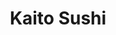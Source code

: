 ---
layout: place
title: "Kaito Sushi"
permalink: /california/encinitas/kaito-sushi.html
stateAbbr: CA
stateName: California
cityName: Encinitas
seo:
  name: "Kaito Sushi"
  type: Restaurant
  links: http://www.kaitorestaurant.net/
description: "Basic sushi bar featuring exotic raw dishes prepared in the culinary traditions of Tokyo. Looking for sushi in Encinitas, California? Check out Kaito Sushi f..."
place_id: ChIJjV2ow4wL3IARbkNsF-qcsTw
photos:
  - name: >-
      places/ChIJjV2ow4wL3IARbkNsF-qcsTw/photos/AeeoHcKdPSY6NqPUE62_BA5zVksKeUrGcB53nXwFRD99HpFwsgrMGrFPjX3wlsUfA8TZuL8hwhaEqO4ft-fVUBcJKrIlMAmRLJqcr_myOzTK4INEJHopYOSxhilrjotKuZJO228yxDtUlvg1bAGiOB7X3VxlK4nR4mQ_yOqAVMkyfnEVVX3jdGzr6B3ZiiAcZ8A2HZXi1oVjJkCMMmwH1OzYKT9Q4FyVcI2j-xm7_mlXjS5AQxgxo8oI74WKQ3s0GAa--KRlQl4v2x-AUbXjkJ_V6lvnsmMrqUcO1ItkMFd2WKeactD8pO3PtzZHpbl0f4ktBnAsdojWrfdSmdC7ODHYBwozHepTnPZxNmT7HiOmpjGjdNcpK1Gy8YdmkKOVs3CGC17vke3YuGxOA8abhFUm_EBU0K5B9QDsbxAi_PuXHXRkt6-e
    widthPx: 3024
    heightPx: 4032
    authorAttributions:
      - displayName: Marshall Nyman
        uri: https://maps.google.com/maps/contrib/101282372816691909849
        photoUri: >-
          https://lh3.googleusercontent.com/a-/ALV-UjXn8jX6dFGxT9hyuel1LNrHLTArlgiC8pUfOmBV2-v8uum5jgaz=s100-p-k-no-mo
    flagContentUri: >-
      https://www.google.com/local/imagery/report/?cb_client=maps_api_places.places_api&image_key=!1e10!2sCIHM0ogKEICAgIDG-u-R0wE&hl=en-US
    googleMapsUri: >-
      https://www.google.com/maps/place//data=!3m4!1e2!3m2!1sCIHM0ogKEICAgIDG-u-R0wE!2e10!4m2!3m1!1s0x80dc0b8cc3a85d8d:0x3cb19cea176c436e
  - name: >-
      places/ChIJjV2ow4wL3IARbkNsF-qcsTw/photos/AeeoHcJUUTj5yKtyo2uBAXVwjmanf6i481Bf50V5swMhtXLm8ymxHsR83y8iWFsT0ZsC9s4HZUZFZPFwZIPng9bfsKANHd9A6SwfVY4aQNW5OPDSyWu_owDo7Pz1mqTvC0amwrJMndVQR6Yil6G3-_1nJnpKVoiIi9M-Z48iKLSYaujomsPgio0tM58_8FoFubvwCjnqznXPoHqpke73MV6-Io4NxpZUtDjSDBDe7NrA0_kRQ_bcUVwWvJUjODtrZ02BeUYmcAYNlTzGgG5teqI-LqAC4Oe3h5qZb4NCzWMjePRQCQ
    widthPx: 1080
    heightPx: 1079
    authorAttributions:
      - displayName: Kaito Sushi
        uri: https://maps.google.com/maps/contrib/108040448781323029612
        photoUri: >-
          https://lh3.googleusercontent.com/a-/ALV-UjWnXk5e_aGcqvF6Po4S0SYbciPqs8Bve45hiLVYIdhxbq0YxIA=s100-p-k-no-mo
    flagContentUri: >-
      https://www.google.com/local/imagery/report/?cb_client=maps_api_places.places_api&image_key=!1e10!2sAF1QipNFEJeXAf1O27SizXI9kvB3Yp3EwPXPd6FOaI-H&hl=en-US
    googleMapsUri: >-
      https://www.google.com/maps/place//data=!3m4!1e2!3m2!1sAF1QipNFEJeXAf1O27SizXI9kvB3Yp3EwPXPd6FOaI-H!2e10!4m2!3m1!1s0x80dc0b8cc3a85d8d:0x3cb19cea176c436e
  - name: >-
      places/ChIJjV2ow4wL3IARbkNsF-qcsTw/photos/AeeoHcKTAeGFMAPyGT4pZC_sD47HGHA9IZdUhabGEugo_1dA2oMJFXXaLEo1kotzUSIFoegbZpM-EAojvgM_ell8Oz06TVYL3LAM-VBY39MW9usHaO_tqbJCJuyDsZXc1fDQtShvQ5n-shB7-ExVTYsG89LJA8ljMBWDUU01mHU8eAEKp5iA0NF7OiHGxVVq1WqjIZ5jjgS3tL2GKl_jQXaN_uepOF8tvYh81VHi8Pgnpu1NW-zB5xAwQ6tM7Y9JAO9ZF3hyKU3uF1TTqz_nsw4vrKsDqDIwcuPQETheF2VtgIiOhwuIpKLhl7_gCQKOfI_1zwv8GpxWYPRXqUlRuCSQz47zojq-NtemRpGnOQa8kjZz8UHlv286qrclPtJC-Z7EKDMvlzl8MPjEJhgAiyPx2XesGcyQkQBxsUU82iPLD1t3rw
    widthPx: 3024
    heightPx: 4032
    authorAttributions:
      - displayName: Syranda Wiley de Navarro
        uri: https://maps.google.com/maps/contrib/114741681832658413996
        photoUri: >-
          https://lh3.googleusercontent.com/a-/ALV-UjUJ4KBXmWc84qI-pEc3qXqLJoCJKBEz4sqgc3xmL0YRr4Lx50x8NA=s100-p-k-no-mo
    flagContentUri: >-
      https://www.google.com/local/imagery/report/?cb_client=maps_api_places.places_api&image_key=!1e10!2sCIHM0ogKEICAgIDjtdr5MQ&hl=en-US
    googleMapsUri: >-
      https://www.google.com/maps/place//data=!3m4!1e2!3m2!1sCIHM0ogKEICAgIDjtdr5MQ!2e10!4m2!3m1!1s0x80dc0b8cc3a85d8d:0x3cb19cea176c436e
  - name: >-
      places/ChIJjV2ow4wL3IARbkNsF-qcsTw/photos/AeeoHcKU7OqwJ9azuuyv_2peR-bECY5dXoiShM1QlYYsyHmt2UN59HrwDpN2tchtPPWVLZwDXfCeiMDrIKqs2z21BaXV172aSEj_QJOXiJv9Uz4ucKDwAcLMkH1KrrV3z2igkziP5qFtpNpMFWMVQ-DJiKqyIJW6hTclW09WnkQcwlDs2iKmQEkFyONFSUsWj3hn8_IyDUwIzSc72tIZI2AyvqyyJbf4IEtAWrZaL0WgIuP48GHu83xXzRgkJHDBf449AcoRSrUXg2xQr4ZlWQJJR98xRlRsLdGl6UhLTirMUS1wvQAOM-ENWqMYAwzM3fMvxcBwT7njVtzoaSoUOWf845xztXfu701vbGge5Syij3XwkHrDt7jYZQ-iKaqUbp-IhRxH3-kHGirLOfjBLFaUYF11M-xAx4gWdi1w83xOLqWdCITz
    widthPx: 4030
    heightPx: 2460
    authorAttributions:
      - displayName: Sean McIntosh
        uri: https://maps.google.com/maps/contrib/109012848805138954899
        photoUri: >-
          https://lh3.googleusercontent.com/a-/ALV-UjUCPCzIxHpLkyLhdf6RP6VO6kecMtNK24dXev6g9jBkYg2Paewy=s100-p-k-no-mo
    flagContentUri: >-
      https://www.google.com/local/imagery/report/?cb_client=maps_api_places.places_api&image_key=!1e10!2sCIHM0ogKEICAgICf75OirgE&hl=en-US
    googleMapsUri: >-
      https://www.google.com/maps/place//data=!3m4!1e2!3m2!1sCIHM0ogKEICAgICf75OirgE!2e10!4m2!3m1!1s0x80dc0b8cc3a85d8d:0x3cb19cea176c436e
  - name: >-
      places/ChIJjV2ow4wL3IARbkNsF-qcsTw/photos/AeeoHcIsNOGQFJebaJ9zTmv2telainKMWS8AL8zc0azvQ3kj6-b5LcmW7zSCTNJadujcKW7zd_tFEGgSt8vlsJ8HlkuupPPlh1J1Vmd1v83pKzEmiW9RgQh8V5vNqlSKopuA23ZPHi3xWZ0naTnyaQXyH1eZESppqd1PIEsuAHvPr9_xQJ4di0kcN0eD5yDgmDXeDE_7sh67voZFtLhVUyK11GO31ebKYY0rpXUXqg7xpQJ5TTUa39Tmcu7EaPrJT65sFQRpF_PvLPF1QBLg1z-doiS7BCbgKAUqtvHSZkxvIeLfuw
    widthPx: 1380
    heightPx: 1380
    authorAttributions:
      - displayName: Kaito Sushi
        uri: https://maps.google.com/maps/contrib/108040448781323029612
        photoUri: >-
          https://lh3.googleusercontent.com/a-/ALV-UjWnXk5e_aGcqvF6Po4S0SYbciPqs8Bve45hiLVYIdhxbq0YxIA=s100-p-k-no-mo
    flagContentUri: >-
      https://www.google.com/local/imagery/report/?cb_client=maps_api_places.places_api&image_key=!1e10!2sAF1QipNG7dO9jGnm9jXQl-lF6vs7c0co8hEx2XVc9Z6V&hl=en-US
    googleMapsUri: >-
      https://www.google.com/maps/place//data=!3m4!1e2!3m2!1sAF1QipNG7dO9jGnm9jXQl-lF6vs7c0co8hEx2XVc9Z6V!2e10!4m2!3m1!1s0x80dc0b8cc3a85d8d:0x3cb19cea176c436e
  - name: >-
      places/ChIJjV2ow4wL3IARbkNsF-qcsTw/photos/AeeoHcKm04wAAwakGXBotbVV_Dmnehy829RJ-y_uBSkLyTlIE1g191WU0Z8pDQ_4PYm04y5KxgGqWqPvUC1V11lCmam8_Yo9Bm3_d-1ICCzS_SbUFvEcQzhatZAUWyAhWL8dIh_IVTgKoHaUwh4OHIOoAsBCcGc7C0Ayek8MgoFY4eS1_9b3ulK7Z1Bd3I0fONm_PtOfSp97xssUtHcb3SNwUKlKkxwqU151Uh_UOy9vgCMLga-68ORu7Jo_8Ql395T3VjWQBvpzGP842PXISIxatmjAY6WcVbxO8PloTF-ehdaKftVjaMwXBpUCSEN-WXpCePuRWqLWD4CIOf8TbwecmkysSZyDGMXb8TuKVnNl27Nkp87MX6pHaUfUxARBkVUKtADvi9x00hC3EMFGxF0tzIQEMNYYykSyDcvebXVylhbuIZaO
    widthPx: 3965
    heightPx: 1958
    authorAttributions:
      - displayName: Jay Keyes
        uri: https://maps.google.com/maps/contrib/108685370139018629938
        photoUri: >-
          https://lh3.googleusercontent.com/a-/ALV-UjUijA5kb0Aitt_wbwq64TAofv-i0_U5DUEWSih8K3kaz2y0ObIWWw=s100-p-k-no-mo
    flagContentUri: >-
      https://www.google.com/local/imagery/report/?cb_client=maps_api_places.places_api&image_key=!1e10!2sCIHM0ogKEICAgICEi6KZxgE&hl=en-US
    googleMapsUri: >-
      https://www.google.com/maps/place//data=!3m4!1e2!3m2!1sCIHM0ogKEICAgICEi6KZxgE!2e10!4m2!3m1!1s0x80dc0b8cc3a85d8d:0x3cb19cea176c436e
  - name: >-
      places/ChIJjV2ow4wL3IARbkNsF-qcsTw/photos/AeeoHcKPwLMqnGYhDzU74IoZzwpHpyF1Vj-LlCiP_UBtySQrWlI24mGvXaUzrw462w9dAOOfsH12UuqieFRHmziWq5g2iP1l3EB6vCVDcpvn5RCnI1YM7WtBihG5k8Vr4iujAusSUMeGBVHEGS_M06mKnmHuvhHhqM6z86dPuoEF3A49EWHGPYbwlmrds5J5ezOGsAUSl9nzacojyqBRZU8qBFlbPx4DbqXj-WCLHHfCNxVQ7I6VoVnsupEUD5l0LdBjM4M2L9r5HrtyfwBeps07O8ObM8Jmpq4aL8onQhf3It9gVGJg-h4kYenn04l5x0tGDAX8Y56CgLhP3ibdnISI2ebo73y8VTKuzPQJ8V9_Sh94tjKPrLflveUe962ryuIE3vCphYwpoQi6EM4T4d8feHqAxdlzRqW7zRzDOXkBUS2wvno
    widthPx: 2992
    heightPx: 2992
    authorAttributions:
      - displayName: L L
        uri: https://maps.google.com/maps/contrib/108291919884508361584
        photoUri: >-
          https://lh3.googleusercontent.com/a-/ALV-UjVUPZCc4a2gU_14HIKRyWZBCQBUxo1fBzLianwf0y4qIjY6of4j=s100-p-k-no-mo
    flagContentUri: >-
      https://www.google.com/local/imagery/report/?cb_client=maps_api_places.places_api&image_key=!1e10!2sCIHM0ogKEICAgICTnuXp8AE&hl=en-US
    googleMapsUri: >-
      https://www.google.com/maps/place//data=!3m4!1e2!3m2!1sCIHM0ogKEICAgICTnuXp8AE!2e10!4m2!3m1!1s0x80dc0b8cc3a85d8d:0x3cb19cea176c436e
  - name: >-
      places/ChIJjV2ow4wL3IARbkNsF-qcsTw/photos/AeeoHcJaUfYWwsaXkqrJt2ZNfNY-Bfd0uHcTGS_D8GXwiYNHv5QycgQFLjxnF7rHBecAVqfXuch2BMPJgKhb5Q6MO0rAM2cpOZrVSq2Sf8gyO7vz4WuFnOIOKuzeq5rYbMbjj48ay5s_mTwRuBDUPC_r9I4MXPj-V_-ZB4F9udYEiqmvLFhXNZM6sgxcyPJuCFRCRDAYi25ZlT7VhfHD61VChOvxZofRD7YaDakFK07_xp-BRSlEyHImbW47vQzeNK1Y1Ggc8rdKIZ5P1RhvcXt6eG0XpNK-KjrmO-8OeNKyyKbguDFdyKZ7i0IVFFLLlaWKOyr7L_sHruLrQEujqAj9v_1QQ_B1TEKQUMegwXS9QWbxf2qOVUESvBPZVI23m4eE943fiKbNIF6QaC5zUWBnJO1yZqaZoNsr-8TTJyOcRaB8tA
    widthPx: 3024
    heightPx: 4032
    authorAttributions:
      - displayName: Jes
        uri: https://maps.google.com/maps/contrib/113223054693302828825
        photoUri: >-
          https://lh3.googleusercontent.com/a-/ALV-UjUV8mPcnF4IdIKyEOtTGe2LTZUaZHs0Cw50l3sVJPsqO5Pbu82Z=s100-p-k-no-mo
    flagContentUri: >-
      https://www.google.com/local/imagery/report/?cb_client=maps_api_places.places_api&image_key=!1e10!2sCIHM0ogKEICAgICf9vrcFg&hl=en-US
    googleMapsUri: >-
      https://www.google.com/maps/place//data=!3m4!1e2!3m2!1sCIHM0ogKEICAgICf9vrcFg!2e10!4m2!3m1!1s0x80dc0b8cc3a85d8d:0x3cb19cea176c436e
  - name: >-
      places/ChIJjV2ow4wL3IARbkNsF-qcsTw/photos/AeeoHcLVJXPjRB2o4iyJnyvtAygvQAxDm6b7pxov_CvZfDluynsaLM5fqelrURllTeX-CoG46IbzCjGwwp4dh9JdMQdbF2WSQ9cj7Q3A-daCHwt2FuvTjHOGKKE93h8_5UrKypkcgF7G30wlLzjctwypmRH6agXg7FrZQvaOyyaF-QM0fulqVvEvdxG90QUtEhUIUSrKYg0NP38-ZcQp1M7UzbRbb1wH_tQMme-qXqWQT9Sz-xuGEMDsuFod1eDoiLZKkRJdWMj45XcrCq-a629ju4nP0ADp3vzCxNFB_gd3JfyhL89rSvh_VuFlHHA7Gv4-ARYcuG7st4ybt_HlOq2ZEXxGPhjFaQfsavFY1-Xyaj2npeXKdCzXmknKIU3uZNia52aZ_JiYEeFryCHpKp8URQthdJrJZ15YH0hzxFM7jqo5aeg
    widthPx: 4032
    heightPx: 3024
    authorAttributions:
      - displayName: Yiorgo Letsos
        uri: https://maps.google.com/maps/contrib/109478417822540607090
        photoUri: >-
          https://lh3.googleusercontent.com/a-/ALV-UjUWGEx7PIFvjFXHY4q50ymF1ha7AqmJoycyuryzNpTnlCSatYve=s100-p-k-no-mo
    flagContentUri: >-
      https://www.google.com/local/imagery/report/?cb_client=maps_api_places.places_api&image_key=!1e10!2sCIHM0ogKEICAgIDd4rnurAE&hl=en-US
    googleMapsUri: >-
      https://www.google.com/maps/place//data=!3m4!1e2!3m2!1sCIHM0ogKEICAgIDd4rnurAE!2e10!4m2!3m1!1s0x80dc0b8cc3a85d8d:0x3cb19cea176c436e
  - name: >-
      places/ChIJjV2ow4wL3IARbkNsF-qcsTw/photos/AeeoHcLjLbvvTEXVNuoOF7rvpdaY-Jf0Smr3aoZUZITpJ6twq9NbUGL9s5PU4kIEG6g7vkIRkEbbOKvDaG2ZcvkJay5kDUIgMQ3lnYij4fT_i13ymcYcK5uPMmfkhVumqIUK2zFJxCKBowc1f2goDzdpm7xXF53LNG68rtZWlrefvEmHAVJus3vRQmnfTsaZjK5ZQy_YroYcdlWU_uUM0201RWZ2CNAwkjUYPWs3kOD3rLLUIB2oW-HP7R-zfqYxDgTKWntfcjBHupELCwWqrDhvdMNTEZfq7BaiDxcP__fgsH0FiOiwEQyNeAfO52uXgS1WhzmGFeTBZP-EsPHpyqGfuLZ7WApSgU55eNO0qoI4z_GDWGHAjZg_gSA-WmrM90ZZt634DV6WhYwUgeDlkWZPcy1mZCL8LfkNpXFF_praHi3T21-M
    widthPx: 4032
    heightPx: 3024
    authorAttributions:
      - displayName: Yury
        uri: https://maps.google.com/maps/contrib/102018636691961176980
        photoUri: >-
          https://lh3.googleusercontent.com/a-/ALV-UjWplcZR6hY5xsH9-5lulYIkynZYahX6XSzct_rNg9bV1EW1GFs=s100-p-k-no-mo
    flagContentUri: >-
      https://www.google.com/local/imagery/report/?cb_client=maps_api_places.places_api&image_key=!1e10!2sCIHM0ogKEICAgID-3IvqsgE&hl=en-US
    googleMapsUri: >-
      https://www.google.com/maps/place//data=!3m4!1e2!3m2!1sCIHM0ogKEICAgID-3IvqsgE!2e10!4m2!3m1!1s0x80dc0b8cc3a85d8d:0x3cb19cea176c436e
address: 130-A N El Camino Real, Encinitas, CA 92024, USA
street: 130-A N El Camino Real
city: Encinitas
state: CA
zip: '92024'
country: USA
neighborhood: null
latitude: '33.047402'
longitude: '-117.260372'
accessibility_options:
  wheelchairAccessibleParking: true
  wheelchairAccessibleEntrance: true
  wheelchairAccessibleRestroom: true
  wheelchairAccessibleSeating: true
business_status: OPERATIONAL
name: Kaito Sushi
google_maps_links:
  directionsUri: >-
    https://www.google.com/maps/dir//''/data=!4m7!4m6!1m1!4e2!1m2!1m1!1s0x80dc0b8cc3a85d8d:0x3cb19cea176c436e!3e0
  placeUri: https://maps.google.com/?cid=4373449242382713710
  writeAReviewUri: >-
    https://www.google.com/maps/place//data=!4m3!3m2!1s0x80dc0b8cc3a85d8d:0x3cb19cea176c436e!12e1
  reviewsUri: >-
    https://www.google.com/maps/place//data=!4m4!3m3!1s0x80dc0b8cc3a85d8d:0x3cb19cea176c436e!9m1!1b1
  photosUri: >-
    https://www.google.com/maps/place//data=!4m3!3m2!1s0x80dc0b8cc3a85d8d:0x3cb19cea176c436e!10e5
primary_type: Sushi Restaurant
opening_hours:
  regular: null
  current: null
secondary_opening_hours:
  regular:
    weekdayDescriptions: null
    type: null
  current:
    weekdayDescriptions: null
    type: null
phone: (760) 634-2746
price_level: PRICE_LEVEL_MODERATE
price_range: $30 &ndash; $50
rating: '4.6'
rating_count: 197
website: http://www.kaitorestaurant.net/
reviews:
  - name: >-
      places/ChIJjV2ow4wL3IARbkNsF-qcsTw/reviews/ChdDSUhNMG9nS0VJQ0FnSUNmOXZyd2hBRRAB
    relativePublishTimeDescription: 3 months ago
    rating: 5
    text:
      text: >-
        I come here 2-3 times every time I visit my parents. It’s by far the
        best fish I’ve had in the area. It’s small and inviting. Prices reflect
        the quality of fish. Always has been very pleasant even some of the blue
        fishes I don’t enjoy like mackerel. I love this place. I don’t eat rolls
        unless I’m with children who can’t finish their food. I’ve been all over
        the world and eaten sushi along the way. The bed reviews seem to be
        completely off target and I dont know where they are coming from.  Maybe
        they had a bad experience but please. Always give a place another
        chance.
      languageCode: en
    originalText:
      text: >-
        I come here 2-3 times every time I visit my parents. It’s by far the
        best fish I’ve had in the area. It’s small and inviting. Prices reflect
        the quality of fish. Always has been very pleasant even some of the blue
        fishes I don’t enjoy like mackerel. I love this place. I don’t eat rolls
        unless I’m with children who can’t finish their food. I’ve been all over
        the world and eaten sushi along the way. The bed reviews seem to be
        completely off target and I dont know where they are coming from.  Maybe
        they had a bad experience but please. Always give a place another
        chance.
      languageCode: en
    authorAttribution:
      displayName: Jes
      uri: https://www.google.com/maps/contrib/113223054693302828825/reviews
      photoUri: >-
        https://lh3.googleusercontent.com/a-/ALV-UjUV8mPcnF4IdIKyEOtTGe2LTZUaZHs0Cw50l3sVJPsqO5Pbu82Z=s128-c0x00000000-cc-rp-mo-ba3
    publishTime: '2024-12-29T00:03:16.791896Z'
    flagContentUri: >-
      https://www.google.com/local/review/rap/report?postId=ChdDSUhNMG9nS0VJQ0FnSUNmOXZyd2hBRRAB&d=17924085&t=1
    googleMapsUri: >-
      https://www.google.com/maps/reviews/data=!4m6!14m5!1m4!2m3!1sChdDSUhNMG9nS0VJQ0FnSUNmOXZyd2hBRRAB!2m1!1s0x80dc0b8cc3a85d8d:0x3cb19cea176c436e
  - name: >-
      places/ChIJjV2ow4wL3IARbkNsF-qcsTw/reviews/ChZDSUhNMG9nS0VJQ0FnSUNIelA3RVpnEAE
    relativePublishTimeDescription: 7 months ago
    rating: 5
    text:
      text: >-
        The best sushi we know of in the area. Our choice every time we visit
        since moving, and for our special 10 year anniversary dinner. They only
        buy fresh and buy some fish direct from Japan. Incredible service and
        friendliness.
      languageCode: en
    originalText:
      text: >-
        The best sushi we know of in the area. Our choice every time we visit
        since moving, and for our special 10 year anniversary dinner. They only
        buy fresh and buy some fish direct from Japan. Incredible service and
        friendliness.
      languageCode: en
    authorAttribution:
      displayName: Alex Flores
      uri: https://www.google.com/maps/contrib/114636337980968265743/reviews
      photoUri: >-
        https://lh3.googleusercontent.com/a-/ALV-UjURV45hX06yC0CqSjZThcu-5Ib9AvfU-En_5jZFPhxOZ51PI8Gg=s128-c0x00000000-cc-rp-mo-ba2
    publishTime: '2024-09-02T01:34:58.678267Z'
    flagContentUri: >-
      https://www.google.com/local/review/rap/report?postId=ChZDSUhNMG9nS0VJQ0FnSUNIelA3RVpnEAE&d=17924085&t=1
    googleMapsUri: >-
      https://www.google.com/maps/reviews/data=!4m6!14m5!1m4!2m3!1sChZDSUhNMG9nS0VJQ0FnSUNIelA3RVpnEAE!2m1!1s0x80dc0b8cc3a85d8d:0x3cb19cea176c436e
  - name: >-
      places/ChIJjV2ow4wL3IARbkNsF-qcsTw/reviews/ChdDSUhNMG9nS0VJQ0FnSUQtcm9MTnpnRRAB
    relativePublishTimeDescription: 2 years ago
    rating: 5
    text:
      text: >-
        This has been our favorite sushi place since forever. We tried other
        places but we always come back here!

        The fish is fresh and delicious. The place always feels cozy and the
        staff is very nice.


        Don't miss the appetizers that are great, the Japanese fried chicken is
        amazing!


        After that you have a lot of choices, sashimi, rools, special mention to
        the eels one, my favorite.


        Dinning in or taking out- don't hesitate you won't regret it.
      languageCode: en
    originalText:
      text: >-
        This has been our favorite sushi place since forever. We tried other
        places but we always come back here!

        The fish is fresh and delicious. The place always feels cozy and the
        staff is very nice.


        Don't miss the appetizers that are great, the Japanese fried chicken is
        amazing!


        After that you have a lot of choices, sashimi, rools, special mention to
        the eels one, my favorite.


        Dinning in or taking out- don't hesitate you won't regret it.
      languageCode: en
    authorAttribution:
      displayName: Anthony
      uri: https://www.google.com/maps/contrib/103143044622609799739/reviews
      photoUri: >-
        https://lh3.googleusercontent.com/a-/ALV-UjW1xfrJTISpfDJjjZwO8fcXqwDAxM9jJpe-tJevmouGgOX8FnVG-g=s128-c0x00000000-cc-rp-mo-ba4
    publishTime: '2022-11-30T03:57:13.037281Z'
    flagContentUri: >-
      https://www.google.com/local/review/rap/report?postId=ChdDSUhNMG9nS0VJQ0FnSUQtcm9MTnpnRRAB&d=17924085&t=1
    googleMapsUri: >-
      https://www.google.com/maps/reviews/data=!4m6!14m5!1m4!2m3!1sChdDSUhNMG9nS0VJQ0FnSUQtcm9MTnpnRRAB!2m1!1s0x80dc0b8cc3a85d8d:0x3cb19cea176c436e
  - name: >-
      places/ChIJjV2ow4wL3IARbkNsF-qcsTw/reviews/ChZDSUhNMG9nS0VJQ0FnSURqdGRyNUVREAE
    relativePublishTimeDescription: 11 months ago
    rating: 5
    text:
      text: >-
        Really loved this place. The fish was very high quality, kind staff,
        calm atmosphere, and appropriately priced. We ordered the spicy
        calamari, dynamite roll, spicy tuna roll, sashimi roll, bluefin tuna
        sushi, snapper sushi, large hot sake, and a large kirin. Total came to
        $100 including a 20% tip. Everything was amazing but the sashimi roll
        was a standout! We will definitely be back.
      languageCode: en
    originalText:
      text: >-
        Really loved this place. The fish was very high quality, kind staff,
        calm atmosphere, and appropriately priced. We ordered the spicy
        calamari, dynamite roll, spicy tuna roll, sashimi roll, bluefin tuna
        sushi, snapper sushi, large hot sake, and a large kirin. Total came to
        $100 including a 20% tip. Everything was amazing but the sashimi roll
        was a standout! We will definitely be back.
      languageCode: en
    authorAttribution:
      displayName: Syranda Wiley de Navarro
      uri: https://www.google.com/maps/contrib/114741681832658413996/reviews
      photoUri: >-
        https://lh3.googleusercontent.com/a-/ALV-UjUJ4KBXmWc84qI-pEc3qXqLJoCJKBEz4sqgc3xmL0YRr4Lx50x8NA=s128-c0x00000000-cc-rp-mo-ba3
    publishTime: '2024-05-05T21:57:43.393315Z'
    flagContentUri: >-
      https://www.google.com/local/review/rap/report?postId=ChZDSUhNMG9nS0VJQ0FnSURqdGRyNUVREAE&d=17924085&t=1
    googleMapsUri: >-
      https://www.google.com/maps/reviews/data=!4m6!14m5!1m4!2m3!1sChZDSUhNMG9nS0VJQ0FnSURqdGRyNUVREAE!2m1!1s0x80dc0b8cc3a85d8d:0x3cb19cea176c436e
  - name: >-
      places/ChIJjV2ow4wL3IARbkNsF-qcsTw/reviews/ChdDSUhNMG9nS0VJQ0FnSUNuNGNucnpRRRAB
    relativePublishTimeDescription: 6 months ago
    rating: 5
    text:
      text: >-
        Very yum! The shop has a cozy vibe, making it a great spot to hang out
        with friends. Plus, the staff is super friendly! Overall, a delightful
        experience—definitely worth checking out!
      languageCode: en
    originalText:
      text: >-
        Very yum! The shop has a cozy vibe, making it a great spot to hang out
        with friends. Plus, the staff is super friendly! Overall, a delightful
        experience—definitely worth checking out!
      languageCode: en
    authorAttribution:
      displayName: Jhanna Mariano
      uri: https://www.google.com/maps/contrib/104623114647248078829/reviews
      photoUri: >-
        https://lh3.googleusercontent.com/a/ACg8ocI9dHEfGA7EsSJn5R8dO7lw1AAHsyM5VY_NyI4NiXWNVOFktzA=s128-c0x00000000-cc-rp-mo
    publishTime: '2024-09-26T21:30:10.347301Z'
    flagContentUri: >-
      https://www.google.com/local/review/rap/report?postId=ChdDSUhNMG9nS0VJQ0FnSUNuNGNucnpRRRAB&d=17924085&t=1
    googleMapsUri: >-
      https://www.google.com/maps/reviews/data=!4m6!14m5!1m4!2m3!1sChdDSUhNMG9nS0VJQ0FnSUNuNGNucnpRRRAB!2m1!1s0x80dc0b8cc3a85d8d:0x3cb19cea176c436e
parking_options:
  freeParkingLot: true
  freeStreetParking: true
payment_options:
  acceptsCreditCards: true
  acceptsDebitCards: true
  acceptsCashOnly: false
allow_dogs: null
curbside_pickup: null
delivery: false
dine_in: true
good_for_children: true
good_for_groups: null
good_for_sports: false
live_music: false
menu_for_children: false
outdoor_seating: true
reservable: true
restroom: true
serves_beer: true
serves_breakfast: false
serves_brunch: null
serves_cocktails: false
serves_coffee: false
serves_dinner: true
serves_dessert: true
serves_lunch: null
serves_vegetarian_food: true
serves_wine: true
takeout: true
summary: >-
  Basic sushi bar featuring exotic raw dishes prepared in the culinary
  traditions of Tokyo.

---